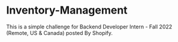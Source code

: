 # Inventory-Management
This is a simple challenge for Backend Developer Intern - Fall 2022 (Remote, US &amp; Canada) posted By Shopify.
